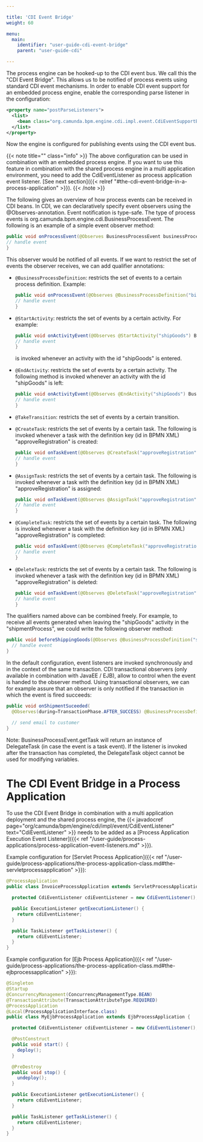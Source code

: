 ```yaml
---

title: 'CDI Event Bridge'
weight: 60

menu:
  main:
    identifier: "user-guide-cdi-event-bridge"
    parent: "user-guide-cdi"

---
```



The process engine can be hooked-up to the CDI event bus. We call this the "CDI Event Bridge". This allows us to be notified of process events using standard CDI event mechanisms. In order to enable CDI event support for an embedded process engine, enable the corresponding parse listener in the configuration:

```xml
<property name="postParseListeners">
  <list>
    <bean class="org.camunda.bpm.engine.cdi.impl.event.CdiEventSupportBpmnParseListener" />
  </list>
</property>
```

Now the engine is configured for publishing events using the CDI event bus.

{{< note title="" class="info" >}}
  The above configuration can be used in combination with an embedded process engine. If you want to use this feature in combination with the shared process engine in a multi application environment, you need to add the CdiEventListener as process application event listener. [See next section]({{< relref "#the-cdi-event-bridge-in-a-process-application" >}}).
{{< /note >}}

The following gives an overview of how process events can be received in CDI beans. In CDI, we can declaratively specify event observers using the @Observes-annotation. Event notification is type-safe. The type of process events is org.camunda.bpm.engine.cdi.BusinessProcessEvent. The following is an example of a simple event observer method:

```java
public void onProcessEvent(@Observes BusinessProcessEvent businessProcessEvent) {
// handle event
}
```

This observer would be notified of all events. If we want to restrict the set of events the observer receives, we can add qualifier annotations:

* `@BusinessProcessDefinition`: restricts the set of events to a certain process definition. Example:

  ```java
  public void onProcessEvent(@Observes @BusinessProcessDefinition("billingProcess") BusinessProcessEvent businessProcessEvent) {
  // handle event
  }
  ```

* `@StartActivity`: restricts the set of events by a certain activity. For example:

  ```java
  public void onActivityEvent(@Observes @StartActivity("shipGoods") BusinessProcessEvent businessProcessEvent) {
  // handle event
  }
  ```

  is invoked whenever an activity with the id "shipGoods" is entered.

* `@EndActivity`: restricts the set of events by a certain activity. The following method is invoked whenever an activity with the id "shipGoods" is left:

  ```java
  public void onActivityEvent(@Observes @EndActivity("shipGoods") BusinessProcessEvent businessProcessEvent) {
  // handle event
  }
  ```

* `@TakeTransition`: restricts the set of events by a certain transition.

* `@CreateTask`: restricts the set of events by a certain task. The following is invoked whenever a task with the definition key (id in BPMN XML) "approveRegistration" is created:

  ```java
  public void onTaskEvent(@Observes @CreateTask("approveRegistration") BusinessProcessEvent businessProcessEvent) {
  // handle event
  }
  ```

* `@AssignTask`: restricts the set of events by a certain task. The following is invoked whenever a task with the definition key (id in BPMN XML) "approveRegistration" is assigned:

  ```java
  public void onTaskEvent(@Observes @AssignTask("approveRegistration") BusinessProcessEvent businessProcessEvent) {
  // handle event
  }
  ```

* `@CompleteTask`: restricts the set of events by a certain task. The following is invoked whenever a task with the definition key (id in BPMN XML) "approveRegistration" is completed:

  ```java
  public void onTaskEvent(@Observes @CompleteTask("approveRegistration") BusinessProcessEvent businessProcessEvent) {
  // handle event
  }
  ```

* `@DeleteTask`: restricts the set of events by a certain task. The following is invoked whenever a task with the definition key (id in BPMN XML) "approveRegistration" is deleted:

  ```java
  public void onTaskEvent(@Observes @DeleteTask("approveRegistration") BusinessProcessEvent businessProcessEvent) {
  // handle event
  }
  ```

The qualifiers named above can be combined freely. For example, to receive all events generated when leaving the "shipGoods" activity in the "shipmentProcess", we could write the following observer method:

```java
public void beforeShippingGoods(@Observes @BusinessProcessDefinition("shippingProcess") @EndActivity("shipGoods") BusinessProcessEvent evt) {
  // handle event
}
```

In the default configuration, event listeners are invoked synchronously and in the context of the same transaction. CDI transactional observers (only available in combination with JavaEE / EJB), allow to control when the event is handed to the observer method. Using transactional observers, we can for example assure that an observer is only notified if the transaction in which the event is fired succeeds:

```java
public void onShipmentSuceeded(
  @Observes(during=TransactionPhase.AFTER_SUCCESS) @BusinessProcessDefinition("shippingProcess") @EndActivity("shipGoods") BusinessProcessEvent evt) {

  // send email to customer
}
```

Note: BusinessProcessEvent.getTask will return an instance of DelegateTask (in case the event is a task event). If the listener is invoked after the transaction has completed, the DelegateTask object cannot be used
for modifying variables.

# The CDI Event Bridge in a Process Application

To use the CDI Event Bridge in combination with a multi application deployment and the shared process engine, the {{< javadocref page="org/camunda/bpm/engine/cdi/impl/event/CdiEventListener" text="CdiEventListener" >}} needs to be added as a [Process Application Execution Event Listener]({{< ref "/user-guide/process-applications/process-application-event-listeners.md" >}}).

Example configuration for [Servlet Process Application]({{< ref "/user-guide/process-applications/the-process-application-class.md#the-servletprocessapplication" >}}):

```java
@ProcessApplication
public class InvoiceProcessApplication extends ServletProcessApplication {

  protected CdiEventListener cdiEventListener = new CdiEventListener();

  public ExecutionListener getExecutionListener() {
    return cdiEventListener;
  }

  public TaskListener getTaskListener() {
    return cdiEventListener;
  }
}
```

Example configuration for [Ejb Process Application]({{< ref "/user-guide/process-applications/the-process-application-class.md#the-ejbprocessapplication" >}}):

```java
@Singleton
@Startup
@ConcurrencyManagement(ConcurrencyManagementType.BEAN)
@TransactionAttribute(TransactionAttributeType.REQUIRED)
@ProcessApplication
@Local(ProcessApplicationInterface.class)
public class MyEjbProcessApplication extends EjbProcessApplication {

  protected CdiEventListener cdiEventListener = new CdiEventListener();

  @PostConstruct
  public void start() {
    deploy();
  }

  @PreDestroy
  public void stop() {
    undeploy();
  }

  public ExecutionListener getExecutionListener() {
    return cdiEventListener;
  }

  public TaskListener getTaskListener() {
    return cdiEventListener;
  }
}
```
